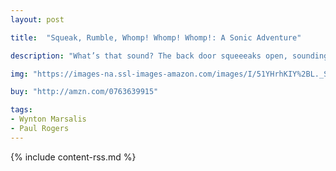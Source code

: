 ```yaml
---
layout: post

title:  "Squeak, Rumble, Whomp! Whomp! Whomp!: A Sonic Adventure"

description: "What’s that sound? The back door squeeeaks open, sounding like a noisy mouse nearby—eeek, eeeek, eeeek! Big trucks on the highway rrrrrrrumble, just as hunger makes a tummy grrrrumble."

img: "https://images-na.ssl-images-amazon.com/images/I/51YHrhKIY%2BL._SL480_.jpg"

buy: "http://amzn.com/0763639915"

tags:
- Wynton Marsalis
- Paul Rogers
---
```


{% include content-rss.md %}